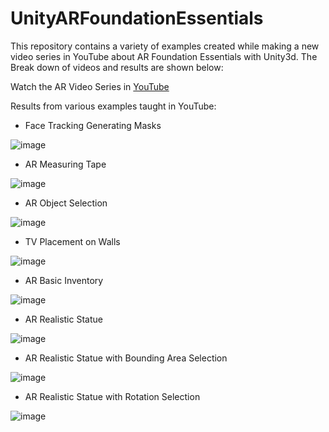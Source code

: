 # UnityARFoundationEssentials
This repository contains a variety of examples created while making a new video series in YouTube about AR Foundation Essentials with Unity3d. The Break down of videos and results are shown below:

Watch the AR Video Series in [YouTube](https://www.youtube.com/watch?v=Wnu0zm0elHU&list=PLQMQNmwN3FvzFLpLRxA8Xa1zRypFeVav5)

Results from various examples taught in YouTube:

- Face Tracking Generating Masks

![image](https://github.com/dilmerv/UnityARFoundationEssentials/blob/master/docs/images/masks.gif)

- AR Measuring Tape

![image](https://github.com/dilmerv/UnityARFoundationEssentials/blob/master/docs/images/arMeasuring.gif)

- AR Object Selection

![image](https://github.com/dilmerv/UnityARFoundationEssentials/blob/master/docs/images/arObjectSelection.gif)

- TV Placement on Walls

![image](https://github.com/dilmerv/UnityARFoundationEssentials/blob/master/docs/images/tvPlacement.gif)

- AR Basic Inventory

![image](https://github.com/dilmerv/UnityARFoundationEssentials/blob/master/docs/images/arInventory.gif)

- AR Realistic Statue

![image](https://github.com/dilmerv/UnityARFoundationEssentials/blob/master/docs/images/arRealistic.gif)

- AR Realistic Statue with Bounding Area Selection

![image](https://github.com/dilmerv/UnityARFoundationEssentials/blob/master/docs/images/arRealisticBoundingAreaSelection.gif)

- AR Realistic Statue with Rotation Selection

![image](https://github.com/dilmerv/UnityARFoundationEssentials/blob/master/docs/images/arRealisticRotationSelection.gif)

